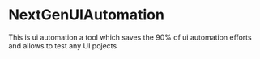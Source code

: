 # NextGenUIAutomation
This is ui automation a tool which saves the 90% of ui automation efforts and allows to test any UI pojects 
